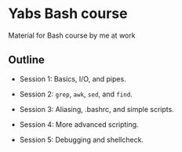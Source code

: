 # Yabs Bash course
Material for Bash course by me at work

## Outline

* Session 1: Basics, I/O, and pipes.

* Session 2: `grep`, `awk`, `sed`, and `find`.

* Session 3: Aliasing, .bashrc, and simple scripts.

* Session 4: More advanced scripting.

* Session 5: Debugging and shellcheck.

